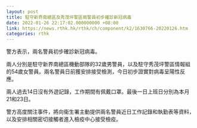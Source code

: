 ```yaml
---
layout: post
title: 駐守新界南總區及秀茂坪警區兩警員初步確診新冠病毒
date: 2022-01-26 22:17:02.000000000 +08:00
link: https://news.rthk.hk/rthk/ch/component/k2/1630766-20220126.htm
categories: rthk
---
```


警方表示，兩名警員初步確診新冠病毒。

兩人分別是駐守新界南總區機動部隊的32歲男警員，以及駐守秀茂坪警區情報組的54歲女警員。兩名警員日前獲安排接受檢測，今日初步證實對病毒呈陽性反應。

兩人過去14日沒有外遊記錄，工作期間有佩戴口罩。最後一日上班日分別為本月21和23日。

警方高度關注事件，將向衞生署主動提供兩名警員近日工作記錄和執勤表等資料，以及安排相關密切接觸者進入檢疫中心接受檢疫。
